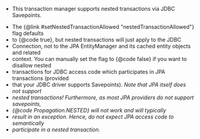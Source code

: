  * <p>This transaction manager supports nested transactions via JDBC Savepoints.
 * The {@link #setNestedTransactionAllowed "nestedTransactionAllowed"} flag defaults
 * to {@code true}, but nested transactions will just apply to the JDBC
 * Connection, not to the JPA EntityManager and its cached entity objects and related
 * context. You can manually set the flag to {@code false} if you want to disallow nested
 * transactions for JDBC access code which participates in JPA transactions (provided
 * that your JDBC driver supports Savepoints). <i>Note that JPA itself does not support
 * nested transactions! Furthermore, as most JPA providers do not support savepoints,
 * {@code Propagation.NESTED} will not work and will typically
 * result in an exception. Hence, do not expect JPA access code to semantically
 * participate in a nested transaction.</i>